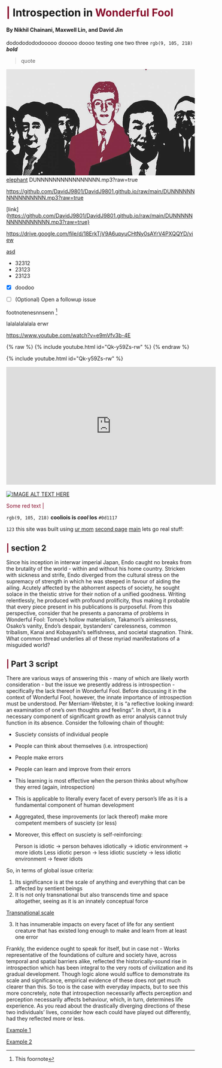 # <span style="color: #880D2C">|</span> Introspection in <span style="color: #880D2C"> Wonderful Fool </span>

#### By Nikhil Chainani, Maxwell Lin, and David Jin
dodododododooooo dooooo doooo 
testing one two three
`rgb(9, 105, 218)`
***bold***
> quote




![This is an image](wonderfool.jpg)
[elephant](/DUNNNNNNNNNNNNNNNN.mp3?raw=true)
DUNNNNNNNNNNNNNNNN.mp3?raw=true

https://github.com/DavidJ9801/DavidJ9801.github.io/raw/main/DUNNNNNNNNNNNNNNNN.mp3?raw=true

[link](https://github.com/DavidJ9801/DavidJ9801.github.io/raw/main/DUNNNNNNNNNNNNNNNN.mp3?raw=true}

https://drive.google.com/file/d/18ErkTjV9A6upyuCHtNy0sAYrV4PXQQYD/view

[asd](https://drive.google.com/file/d/18ErkTjV9A6upyuCHtNy0sAYrV4PXQQYD/view)



- 32312
- 23123
- 23123
- [x] doodoo

- [ ] \(Optional) Open a followup issue

footnotenesnnsenn [^1]

lalalalalalala
erwr

[^1]: This foornote

https://www.youtube.com/watch?v=e9mVfv3b-4E

{% raw %} {% include youtube.html id="Qk-y59Zs-rw" %}
{% endraw %}

{% include youtube.html id="Qk-y59Zs-rw" %}

<iframe width="560" height="315" src="https://www.youtube.com/embed/JLMbpiywVxQ" title="YouTube video player" frameborder="0" allow="accelerometer; autoplay; clipboard-write; encrypted-media; gyroscope; picture-in-picture" allowfullscreen></iframe>


[![IMAGE ALT TEXT HERE](https://img.youtube.com/vi/e9mVfv3b-4E/0.jpg)](https://www.youtube.com/watch?v=e9mVfv3b-4E)


<span style="color: #880D2C"> Some red text </span>
<span style="color: #880D2C">|</span>


`rgb(9, 105, 218)`
**cooliois is _cool_ los**
`#0d1117`

`123`
this site was built using [ur mom](https://google.com)
[second page](second)
[main](README.md)
lets go real stuff:
## <span style="color: #880D2C">|</span> section 2
Since his inception in interwar imperial Japan, Endo caught no breaks from the brutality of the world - within and without his home country. Stricken with sickness and strife, Endo diverged from the cultural stress on the supremacy of strength in which he was steeped in favour of aiding the ailing. Acutely affected by the abhorrent aspects of society, he sought solace in the theistic strive for their notion of a unified goodness. Writing relentlessly, he produced with profound prolificity, thus making it probable that every piece present in his publications is purposeful. From this perspective, consider that he presents a panorama of problems in Wonderful Fool: Tomoe’s hollow materialism, Takamori’s aimlessness, Osako’s vanity, Endo’s despair, bystanders’ carelessness, common tribalism, Kanai and Kobayashi’s selfishness, and societal stagnation. Think. What common thread underlies all of these myriad manifestations of a misguided world?


## <span style="color: #880D2C">|</span> Part 3 script
There are various ways of answering this - many of which are likely worth consideration - but the issue we presently address is introspection - specifically the lack thereof in Wonderful Fool.
Before discussing it in the context of Wonderful Fool, however, the innate importance of introspection must be understood. Per Merriam-Webster, it is “a reflective looking inward: an examination of one’s own thoughts and feelings”. In short, it is a necessary component of significant growth as error analysis cannot truly function in its absence. Consider the following chain of thought:
- Susciety consists of individual people
- People can think about themselves (i.e. introspection)
- People make errors
- People can learn and improve from their errors
- This learning is most effective when the person thinks about why/how they erred (again, introspection)
- This is applicable to literally every facet of every person’s life as it is a fundamental component of human development
- Aggregated, these improvements (or lack thereof) make more competent members of susciety (or less)
- Moreover, this effect on susciety is self-reinforcing:
 
    Person is idiotic -> person behaves idiotically -> idiotic environment -> more idiots
    Less idiotic person -> less idiotic susciety -> less idiotic environment -> fewer idiots
    
So, in terms of global issue criteria:
1. Its significance is at the scale of anything and everything that can be affected by sentient beings
2. It is not only transnational but also transcends time and space altogether, seeing as it is an innately conceptual force

[Transnational scale](https://www.frontiersin.org/articles/10.3389/fnint.2012.00080/full)

3. It has innumerable impacts on every facet of life for any sentient creature that has existed long enough to make and learn from at least one error

Frankly, the evidence ought to speak for itself, but in case not - 
Works representative of the foundations of culture and society have, across temporal and spatial barriers alike, reflected the historically-sound rise in introspection which has been integral to the very roots of civilization and its gradual development. Though logic alone would suffice to demonstrate its scale and significance, empirical evidence of these does not get much clearer than this. So too is the case with everyday impacts, but to see this more concretely, note that introspection necessarily affects perception and perception necessarily affects behaviour, which, in turn, determines life experience. As you read about the drastically diverging directions of these two individuals’ lives, consider how each could have played out differently, had they reflected more or less.

[Example 1](https://www.reuters.com/world/us/deaths-reported-virginia-walmart-gunman-dead-police-say-2022-11-23/)

[Example 2](https://www.sciencedirect.com/science/article/pii/S0012160619303355?via%3Dihub)
